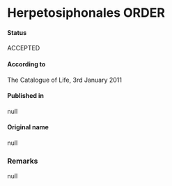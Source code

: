 # Herpetosiphonales ORDER

#### Status
ACCEPTED

#### According to
The Catalogue of Life, 3rd January 2011

#### Published in
null

#### Original name
null

### Remarks
null